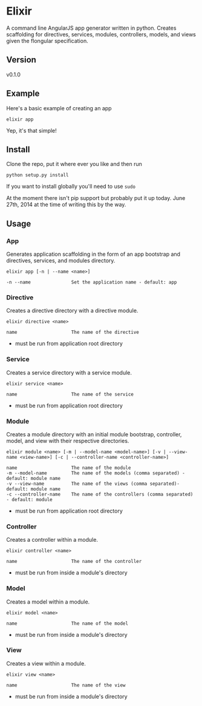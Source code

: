 # Elixir

A command line AngularJS app generator written in python. Creates scaffolding for directives, services, modules, controllers, models, and views given the flongular specification.

## Version
v0.1.0

## Example
Here's a basic example of creating an app
```
elixir app
```
Yep, it's that simple!

## Install
Clone the repo, put it where ever you like and then run
```
python setup.py install
```
If you want to install globally you'll need to use `sudo`

At the moment there isn't pip support but probably put it up today. June 27th, 2014 at the time of writing this by the way.

## Usage

### App
Generates application scaffolding in the form of an app bootstrap and directives, services, and modules directory.
```
elixir app [-n | --name <name>]
```
```
-n --name               Set the application name - default: app
```

### Directive
Creates a directive directory with a directive module.
```
elixir directive <name>
```
```
name                    The name of the directive
```
* must be run from application root directory

### Service
Creates a service directory with a service module.
```
elixir service <name>
```
```
name                    The name of the service
```
* must be run from application root directory

### Module
Creates a module directory with an initial module bootstrap, controller, model, and view with their respective directories.
```
elixir module <name> [-m | --model-name <model-name>] [-v | --view-name <view-name>] [-c | --controller-name <controller-name>]
```
```
name                    The name of the module
-m --model-name         The name of the models (comma separated) - default: module name
-v --view-name          The name of the views (comma separated)- default: module name
-c --controller-name    The name of the controllers (comma separated) - default: module
```
* must be run from application root directory

### Controller
Creates a controller within a module.
```
elixir controller <name>
```
```
name                    The name of the controller
```
* must be run from inside a module's directory


### Model
Creates a model within a module.
```
elixir model <name>
```
```
name                    The name of the model
```
* must be run from inside a module's directory

### View
Creates a view within a module.
```
elixir view <name>
```
```
name                    The name of the view
```
* must be run from inside a module's directory
